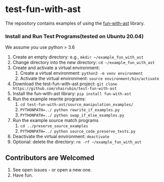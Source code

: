 # test-fun-with-ast
The repository contains examples of using the [fun-with-ast](https://github.com/shairubin/fun_with_ast) library.
### Install and Run Test Programs(tested on Ubuntu 20.04)
We assume you use python > 3.6 
1. Create an empty directory: e.g., ```mkdir ~/example_fun_with_ast```
1. Change directory into the new directory: ```cd ~/example_fun_with_ast```
1. Create and activate a virtual environment:
   1. Create a virtual environment: ```python3 -m venv environment```
   1. Activate the virtual environment: ```source environment/bin/activate```
1. Download the test-fun-with-ast project: ```git clone https://github.com/shairubin/test-fun-with-ast```
1. Install the fun-with-ast library: ```pip install fun-with-ast```
1. Run the example rewrite programs:
    1. ```cd test-fun-with-ast/source_manipulation_examples/```
    1. ```PYTHONPATH=../ python rewrite_if_examples.py``` 
    1. ```PYTHONPATH=../ python swap_if_else_examples.py``` 
1. Run the example source match programs 
   1. ```cd ../preserve_source_examples```
   1. ```PYTHONPATH=../ python source_code_preserve_tests.py``` 
1. Deactivate the virtual environment: `deactivate`
2. Optional: delete the directory: ```rm -rf ~/example_fun_with_ast```

## Contributors are Welcomed 
1. See open issues - or open a new one.
2. Have fun.